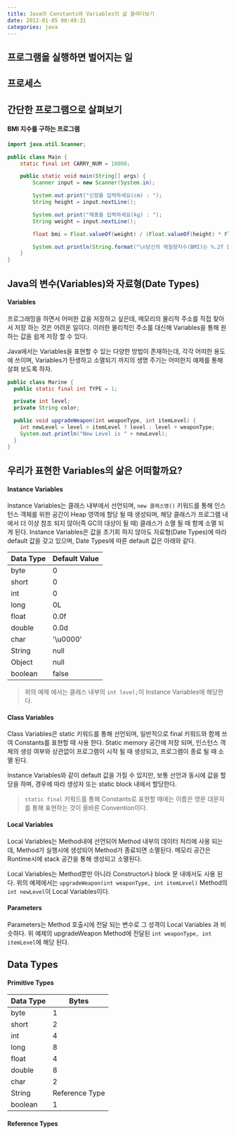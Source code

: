 ```yaml
---
title: Java의 Constants와 Variables의 삶 들여다보기
date: 2012-01-05 00:49:31
categories: java
---
```


## 프로그램을 실행하면 벌어지는 일

## 프로세스

## 간단한 프로그램으로 살펴보기

#### BMI 지수를 구하는 프로그램

```java
import java.util.Scanner;

public class Main {
    static final int CARRY_NUM = 10000;

    public static void main(String[] args) {
        Scanner input = new Scanner(System.in);

        System.out.print("신장을 입력하세요(cm) : ");
        String height = input.nextLine();

        System.out.print("체중을 입력하세요(kg) : ");
        String weight = input.nextLine();

        float bmi = Float.valueOf(weight) / (Float.valueOf(height) * Float.valueOf(height)) * CARRY_NUM;

        System.out.println(String.format("\n당신의 체질량지수(BMI)는 %.2f 입니다.", bmi));
    }
}
```

## Java의 변수(Variables)와 자료형(Date Types)

#### Variables

프로그래밍을 하면서 어떠한 값을 저장하고 싶은데, 메모리의 물리적 주소를 직접 찾아서 저장 하는 것은 어려운 일이다. 이러한 물리적인 주소를 대신해 Variables을 통해 원하는 값을 쉽게 저장 할 수 있다.

Java에서는 Variables을 표현할 수 있는 다양한 방법이 존재하는데, 각각 어떠한 용도에 쓰이며, Variables가 탄생하고 소멸되기 까지의 생명 주기는 어떠한지 예제를 통해 살펴 보도록 하자.

```java
public class Marine {
  public static final int TYPE = 1;

  private int level;
  private String color;

  public void upgradeWeapon(int weaponType, int itemLevel) {
    int newLevel = level > itemLevel ? level : level + weaponType;
    System.out.println("New Level is " + newLevel);
  }
}
```

## 우리가 표현한 Variables의 삶은 어떠할까요?

#### Instance Variables

Instance Variables는 클래스 내부에서 선언되며, `new 클래스명()` 키워드를 통해 인스턴스 객체를 위한 공간이 Heap 영역에 할당 될 때 생성되며, 해당 클래스가 프로그램 내에서 더 이상 참조 되지 않아(즉 GC의 대상이 될 때) 클래스가 소멸 될 때 함께 소멸 되게 된다. Instance Variables은 값을 초기회 하지 않아도 자료형(Date Types)에 따라 default 값을 갖고 있으며, Date Types에 따른 default 값은 아래와 같다.

Data Type | Default Value
--|--
byte | 0
short | 0
int | 0
long | 0L
float | 0.0f
double | 0.0d
char | '\u0000'
String | null
Object | null
boolean | false

> 위의 예제 에서는 클래스 내부의 `int level;`이 Instance Variables에 해당한다.

#### Class Variables

Class Variables은 static 키워드를 통해 선언되며, 일반적으로 final 키워드와 함께 쓰여 Constants를 표현할 때 사용 한다. Static memory 공간에 저장 되며, 인스턴스 객체의 생성 여부와 상관없이 프로그램이 시작 될 때 생성되고, 프로그램이 종료 될 때 소멸 된다.

Instance Variables와 같이 default 값을 가질 수 있지만, 보통 선언과 동시에 값을 할당을 하며, 경우에 따라 생성자 또는 static block 내에서 할당한다.

> `static final` 키워드를 통해 Constants로 표현할 때에는 이름은 영문 대문자를 통해 표현하는 것이 올바른 Convention이다.


#### Local Variables

Local Variables는 Method내에 선언되어 Method 내부의 데이터 처리에 사용 되는데, Method가 실행시에 생성되어 Method가 종료되면 소멸된다. 메모리 공간은 Runtime시에 stack 공간을 통해 생성되고 소멸된다.

Local Variables는 Method뿐만 아니라 Constructor나 block 문 내에서도 사용 된다. 위의 예제에서는 `upgradeWeapon(int weaponType, int itemLevel)` Method의 `int newLevel`이 Local Variables이다.

#### Parameters

Parameters는 Method 호출시에 전달 되는 변수로 그 성격이 Local Variables 과 비슷하다. 위 예제의 upgradeWeapon Method에 전달된 `int weaponType, int itemLevel`에 해당 된다.

## Data Types

#### Primitive Types

Data Type | Bytes
--|--
byte | 1
short | 2
int | 4
long | 8
float | 4
double | 8
char | 2
String | Reference Type
boolean | 1

#### Reference Types
